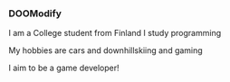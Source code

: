 ### DOOModify ###

I am a College student from Finland
I study programming


My hobbies are cars and downhillskiing and gaming


I aim to be a game developer!


